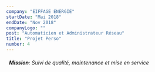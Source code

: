 ```yaml
---
company: "EIFFAGE ENERGIE"
startDate: "Mai 2018"
endDate: "Nov 2018"
companyLogo: ""
post: "Automaticien et Administrateur Réseau"
title: "Projet Perso"
number: 4
---
```



###### &nbsp; **Mission**: Suivi de qualité, maintenance et mise en service
